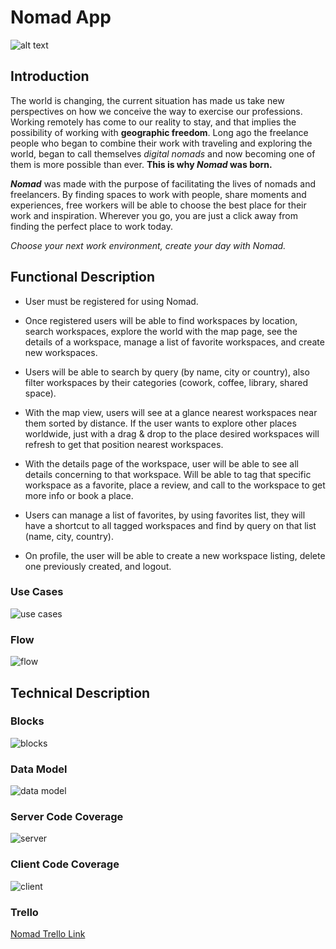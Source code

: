 # Nomad App

![alt text](./mockup.png)

## Introduction

The world is changing, the current situation has made us take new perspectives on how we conceive the way to exercise our professions. Working remotely has come to our reality to stay, and that implies the possibility of working with **geographic freedom**. Long ago the freelance people who began to combine their work with traveling and exploring the world, began to call themselves *digital nomads* and now becoming one of them is more possible than ever. **This is why *Nomad* was born.**

**_Nomad_** was made with the purpose of facilitating the lives of nomads and freelancers. By finding spaces to work with people, share moments and experiences, free workers will be able to choose the best place for their work and inspiration. Wherever you go, you are just a click away from finding the perfect place to work today. 

*Choose your next work environment, create your day with Nomad.*

## Functional Description

- User must be registered for using Nomad.

- Once registered users will be able to find workspaces by location, search workspaces, explore the world with the map page, see the details of a workspace, manage a list of favorite workspaces, and create new workspaces.

- Users will be able to search by query (by name, city or country), also filter workspaces by their categories (cowork, coffee, library, shared space).

- With the map view, users will see at a glance nearest workspaces near them sorted by distance. If the user wants to explore other places worldwide, just with a drag & drop to the place desired workspaces will refresh to get  that position nearest workspaces.

- With the details page of the workspace, user will be able to see all details concerning to that workspace. Will be able to tag that specific workspace as a favorite, place a review, and call to the workspace to get more info or book a place.

- Users can manage a list of favorites, by using favorites list, they will have a shortcut to all tagged workspaces and find by query on that list (name, city, country).

- On profile, the user will be able to create a new workspace listing, delete one previously created, and logout.

### Use Cases

![use cases](./use-cases.jpg)

### Flow

![flow](./flow.jpg)

## Technical Description

### Blocks

![blocks](./blocks.jpg)

### Data Model

![data model](./data-model.jpg)

### Server Code Coverage

![server](./server.png)

### Client Code Coverage

![client](./client.png)

### Trello

[Nomad Trello Link](https://trello.com/b/eoJnQ7hQ/nomad)
